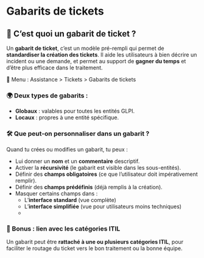 # Gabarits de tickets


## **🧩 C’est quoi un gabarit de ticket ?**

Un **gabarit de ticket**, c’est un modèle pré-rempli qui permet de **standardiser la création des tickets**. Il aide les utilisateurs à bien décrire un incident ou une demande, et permet au support de **gagner du temps** et d’être plus efficace dans le traitement.

📍 Menu : Assistance > Tickets > Gabarits de tickets



### **🌍 Deux types de gabarits :**

- **Globaux** : valables pour toutes les entités GLPI.
- **Locaux** : propres à une entité spécifique.



### **🛠️ Que peut-on personnaliser dans un gabarit ?**

Quand tu crées ou modifies un gabarit, tu peux :

- Lui donner un **nom** et un **commentaire** descriptif.
- Activer la **récursivité** (le gabarit est visible dans les sous-entités).
- Définir des **champs obligatoires** (ce que l’utilisateur doit impérativement remplir).
- Définir des **champs prédéfinis** (déjà remplis à la création).
- Masquer certains champs dans :
  - L’**interface standard** (vue complète)
  - L’**interface simplifiée** (vue pour utilisateurs moins techniques)
  - 

### **🧠 Bonus : lien avec les catégories ITIL**

Un gabarit peut être **rattaché à une ou plusieurs catégories ITIL**, pour faciliter le routage du ticket vers le bon traitement ou la bonne équipe.

